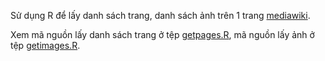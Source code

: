 Sử dụng R để lấy danh sách trang, danh sách ảnh trên 1 trang [mediawiki](http://mediawiki.org).

Xem mã nguồn lấy danh sách trang ở tệp [getpages.R](getpages.R), mã nguồn lấy ảnh ở tệp [getimages.R](getimages.R).
